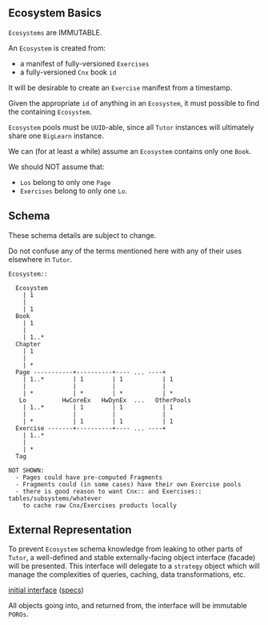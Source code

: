 ## Ecosystem Basics

`Ecosystems` are IMMUTABLE.

An `Ecosystem` is created from:

* a manifest of fully-versioned `Exercises`
* a fully-versioned `Cnx` book `id`

It will be desirable to create an `Exercise` manifest from a timestamp.

Given the appropriate `id` of anything in an `Ecosystem`, it must possible to find the containing `Ecosystem`.

`Ecosystem` pools must be `UUID`-able, since all `Tutor` instances will ultimately share one `BigLearn` instance.

We can (for at least a while) assume an `Ecosystem` contains only one `Book`.

We should NOT assume that:

* `Los` belong to only one `Page` 
* `Exercises` belong to only one `Lo`.

## Schema

These schema details are subject to change.

Do not confuse any of the terms mentioned here with any of their uses elsewhere in `Tutor`.
```
Ecosystem::

  Ecosystem
    | 1
    |
    | 1
  Book
    | 1
    |
    | 1..*
  Chapter
    | 1
    |
    | *
  Page -----------+----------+---- ... ----+
    | 1..*        | 1        | 1           | 1
    |             |          |             |
    | *           | *        | *           | *
   Lo          HwCoreEx   HwDynEx  ...   OtherPools
    | 1..*        | 1        | 1           | 1
    |             |          |             |
    | *           | 1        | 1           | 1
  Exercise -------+----------+---- ... ----+
    | 1..*
    |
    | *
  Tag

NOT SHOWN:
  - Pages could have pre-computed Fragments
  - Fragments could (in some cases) have their own Exercise pools
  - there is good reason to want Cnx:: and Exercises:: tables/subsystems/whatever
    to cache raw Cnx/Exercises products locally
```

## External Representation

To prevent `Ecosystem` schema knowledge from leaking to other parts of `Tutor`, a well-defined and stable externally-facing object interface (facade) will be presented.  This interface will delegate to a `strategy` object which will manage the complexities of queries, caching, data transformations, etc.

[initial interface](https://github.com/openstax/tutor-server/blob/klb_content_abstractions/app/subsystems/ecosystem/ecosystem.rb) ([specs](https://github.com/openstax/tutor-server/blob/klb_content_abstractions/spec/subsystems/ecosystem/ecosystem_spec.rb))

All objects going into, and returned from, the interface will be immutable `POROs`.
